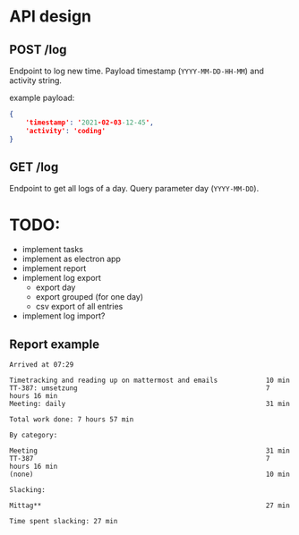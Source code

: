 # API design

## POST /log

Endpoint to log new time. Payload timestamp (`YYYY-MM-DD-HH-MM`) and activity string.

example payload:

```json
{
    'timestamp': '2021-02-03-12-45',
    'activity': 'coding'
}
```

## GET /log

Endpoint to get all logs of a day. Query parameter day (`YYYY-MM-DD`).

# TODO:

- implement tasks
- implement as electron app
- implement report
- implement log export
    - export day
    - export grouped (for one day)
    - csv export of all entries
- implement log import? 

## Report example

```
Arrived at 07:29

Timetracking and reading up on mattermost and emails            10 min
TT-387: umsetzung                                               7 hours 16 min
Meeting: daily                                                  31 min

Total work done: 7 hours 57 min

By category:

Meeting                                                         31 min
TT-387                                                          7 hours 16 min
(none)                                                          10 min

Slacking:

Mittag**                                                        27 min

Time spent slacking: 27 min
```